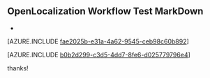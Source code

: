 ## OpenLocalization Workflow Test MarkDown
* 

[AZURE.INCLUDE [fae2025b-e31a-4a62-9545-ceb98c60b892](calleeMd1.md)]



[AZURE.INCLUDE [b0b2d299-c3d5-4dd7-8fe6-d025779796e4](calleeMd2.md)]

 
thanks!